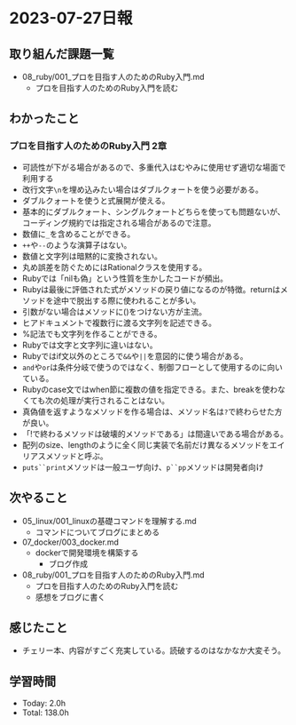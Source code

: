 # 2023-07-27日報

## 取り組んだ課題一覧
* 08_ruby/001_プロを目指す人のためのRuby入門.md
  * プロを目指す人のためのRuby入門を読む

## わかったこと
### プロを目指す人のためのRuby入門 2章
* 可読性が下がる場合があるので、多重代入はむやみに使用せず適切な場面で利用する
* 改行文字`\n`を埋め込みたい場合はダブルクォートを使う必要がある。
* ダブルクォートを使うと式展開が使える。
* 基本的にダブルクォート、シングルクォートどちらを使っても問題ないが、コーディング規約では指定される場合があるので注意。
* 数値に`_`を含めることができる。
* `++`や`--`のような演算子はない。
* 数値と文字列は暗黙的に変換されない。
* 丸め誤差を防ぐためにはRationalクラスを使用する。
* Rubyでは「nilも偽」という性質を生かしたコードが頻出。
* Rubyは最後に評価された式がメソッドの戻り値になるのが特徴。returnはメソッドを途中で脱出する際に使われることが多い。
* 引数がない場合はメソッドに()をつけない方が主流。
* ヒアドキュメントで複数行に渡る文字列を記述できる。
* %記法でも文字列を作ることができる。
* Rubyでは文字と文字列に違いはない。
* Rubyではif文以外のところで`&&`や`||`を意図的に使う場合がある。
* `and`や`or`は条件分岐で使うのではなく、制御フローとして使用するのに向いている。
* Rubyのcase文ではwhen節に複数の値を指定できる。また、breakを使わなくても次の処理が実行されることはない。
* 真偽値を返すようなメソッドを作る場合は、メソッド名は`?`で終わらせた方が良い。
* 「!で終わるメソッドは破壊的メソッドである」は間違いである場合がある。
* 配列のsize、lengthのように全く同じ実装で名前だけ異なるメソッドをエイリアスメソッドと呼ぶ。
* `puts``print`メソッドは一般ユーザ向け、`p``pp`メソッドは開発者向け

## 次やること
* 05_linux/001_linuxの基礎コマンドを理解する.md
  * コマンドについてブログにまとめる
* 07_docker/003_docker.md
  * dockerで開発環境を構築する
    * ブログ作成
* 08_ruby/001_プロを目指す人のためのRuby入門.md
  * プロを目指す人のためのRuby入門を読む
  * 感想をブログに書く

## 感じたこと
* チェリー本、内容がすごく充実している。読破するのはなかなか大変そう。

## 学習時間
* Today: 2.0h
* Total: 138.0h